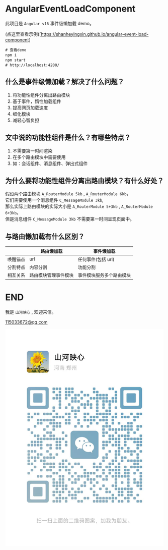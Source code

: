 # AngularEventLoadComponent

此项目是 `Angular v16` 事件级懒加载 demo。

(点这里查看示例)[https://shanheyingxin.github.io/angular-event-load-component]

```shell
# 查看demo
npm i
npm start
# http://localhost:4200/
```

## 什么是事件级懒加载？解决了什么问题？

1. 将功能性组件分离出路由模块
1. 基于事件，惰性加载组件
1. 提高网页加载速度
1. 细化模块
1. 减轻心智负担

## 文中说的功能性组件是什么？有哪些特点？

1. 不需要第一时间渲染
1. 在多个路由模块中需要使用
1. 如：会话组件、消息组件、弹出式组件

## 为什么要将功能性组件分离出路由模块？有什么好处？

假设两个路由模块 `A_RouterModule 5kb` , `A_RouterModule 6kb`，  
它们需要使用一个消息组件 `C_MessageModule 3kb`,  
那么实际上路由模块的实际大小是 `A_RouterModule 5+3kb` , `A_RouterModule 6+3kb`。  
但是消息组件 `C_MessageModule 3kb` 不需要第一时间呈现页面中。

## 与路由懒加载有什么区别？

|          | 路由懒加载           | 事件懒加载               |
| -------- | -------------------- | ------------------------ |
| 唤醒锚点 | url                  | 任何事件(包括 url)       |
| 分割特点 | 内容分割             | 功能分割                 |
| 相互关系 | 路由模块管理事件模块 | 事件模块服务多个路由模块 |

# END

我是 `山河映心` , 欢迎来信。

115033672@qq.com

![我的微信](./i.jpg '我的微信')

